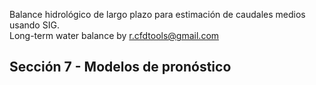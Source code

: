 Balance hidrológico de largo plazo para estimación de caudales medios usando SIG.  
Long-term water balance by r.cfdtools@gmail.com

## Sección 7 - Modelos de pronóstico

